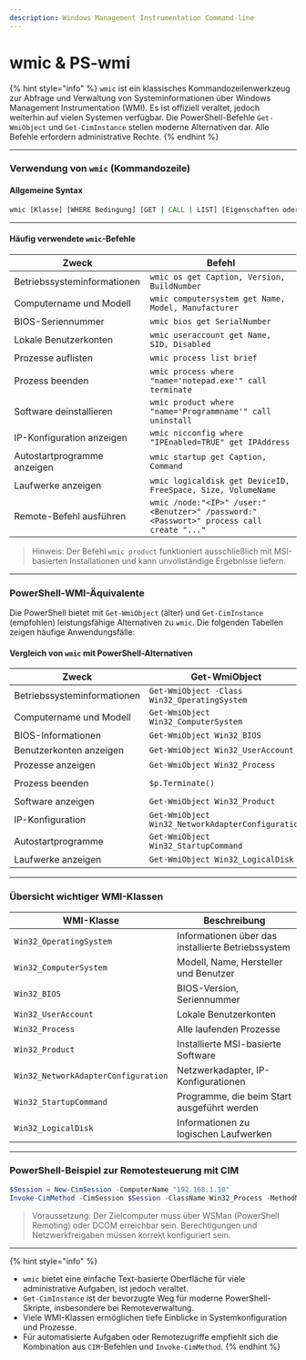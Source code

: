 ```yaml
---
description: Windows Management Instrumentation Command-line
---
```


# wmic & PS-wmi

{% hint style="info" %}
`wmic` ist ein klassisches Kommandozeilenwerkzeug zur Abfrage und Verwaltung von Systeminformationen über Windows Management Instrumentation (WMI). Es ist offiziell veraltet, jedoch weiterhin auf vielen Systemen verfügbar. Die PowerShell-Befehle `Get-WmiObject` und `Get-CimInstance` stellen moderne Alternativen dar. Alle Befehle erfordern administrative Rechte.
{% endhint %}

***

### Verwendung von `wmic` (Kommandozeile)

#### Allgemeine Syntax

```cmd
wmic [Klasse] [WHERE Bedingung] [GET | CALL | LIST] [Eigenschaften oder Methoden]
```

***

#### Häufig verwendete `wmic`-Befehle

| Zweck                       | Befehl                                                                                  |
| --------------------------- | --------------------------------------------------------------------------------------- |
| Betriebssysteminformationen | `wmic os get Caption, Version, BuildNumber`                                             |
| Computername und Modell     | `wmic computersystem get Name, Model, Manufacturer`                                     |
| BIOS-Seriennummer           | `wmic bios get SerialNumber`                                                            |
| Lokale Benutzerkonten       | `wmic useraccount get Name, SID, Disabled`                                              |
| Prozesse auflisten          | `wmic process list brief`                                                               |
| Prozess beenden             | `wmic process where "name='notepad.exe'" call terminate`                                |
| Software deinstallieren     | `wmic product where "name='Programmname'" call uninstall`                               |
| IP-Konfiguration anzeigen   | `wmic nicconfig where "IPEnabled=TRUE" get IPAddress`                                   |
| Autostartprogramme anzeigen | `wmic startup get Caption, Command`                                                     |
| Laufwerke anzeigen          | `wmic logicaldisk get DeviceID, FreeSpace, Size, VolumeName`                            |
| Remote-Befehl ausführen     | `wmic /node:"<IP>" /user:"<Benutzer>" /password:"<Passwort>" process call create "..."` |

> Hinweis: Der Befehl `wmic product` funktioniert ausschließlich mit MSI-basierten Installationen und kann unvollständige Ergebnisse liefern.

***

### PowerShell-WMI-Äquivalente

Die PowerShell bietet mit `Get-WmiObject` (älter) und `Get-CimInstance` (empfohlen) leistungsfähige Alternativen zu `wmic`. Die folgenden Tabellen zeigen häufige Anwendungsfälle:

#### Vergleich von `wmic` mit PowerShell-Alternativen

| Zweck                       | Get-WmiObject                                     | Get-CimInstance                                     |
| --------------------------- | ------------------------------------------------- | --------------------------------------------------- |
| Betriebssysteminformationen | `Get-WmiObject -Class Win32_OperatingSystem`      | `Get-CimInstance -ClassName Win32_OperatingSystem`  |
| Computername und Modell     | `Get-WmiObject Win32_ComputerSystem`              | `Get-CimInstance Win32_ComputerSystem`              |
| BIOS-Informationen          | `Get-WmiObject Win32_BIOS`                        | `Get-CimInstance Win32_BIOS`                        |
| Benutzerkonten anzeigen     | `Get-WmiObject Win32_UserAccount`                 | `Get-CimInstance Win32_UserAccount`                 |
| Prozesse anzeigen           | `Get-WmiObject Win32_Process`                     | `Get-CimInstance Win32_Process`                     |
| Prozess beenden             | `$p.Terminate()`                                  | `Invoke-CimMethod -MethodName Terminate`            |
| Software anzeigen           | `Get-WmiObject Win32_Product`                     | `Get-CimInstance Win32_Product`                     |
| IP-Konfiguration            | `Get-WmiObject Win32_NetworkAdapterConfiguration` | `Get-CimInstance Win32_NetworkAdapterConfiguration` |
| Autostartprogramme          | `Get-WmiObject Win32_StartupCommand`              | `Get-CimInstance Win32_StartupCommand`              |
| Laufwerke anzeigen          | `Get-WmiObject Win32_LogicalDisk`                 | `Get-CimInstance Win32_LogicalDisk`                 |

***

### Übersicht wichtiger WMI-Klassen

| WMI-Klasse                          | Beschreibung                                       |
| ----------------------------------- | -------------------------------------------------- |
| `Win32_OperatingSystem`             | Informationen über das installierte Betriebssystem |
| `Win32_ComputerSystem`              | Modell, Name, Hersteller und Benutzer              |
| `Win32_BIOS`                        | BIOS-Version, Seriennummer                         |
| `Win32_UserAccount`                 | Lokale Benutzerkonten                              |
| `Win32_Process`                     | Alle laufenden Prozesse                            |
| `Win32_Product`                     | Installierte MSI-basierte Software                 |
| `Win32_NetworkAdapterConfiguration` | Netzwerkadapter, IP-Konfigurationen                |
| `Win32_StartupCommand`              | Programme, die beim Start ausgeführt werden        |
| `Win32_LogicalDisk`                 | Informationen zu logischen Laufwerken              |

***

### PowerShell-Beispiel zur Remotesteuerung mit CIM

```powershell
$Session = New-CimSession -ComputerName "192.168.1.10"
Invoke-CimMethod -CimSession $Session -ClassName Win32_Process -MethodName Create -Arguments @{CommandLine = "cmd.exe /c calc.exe"}
```

> Voraussetzung: Der Zielcomputer muss über WSMan (PowerShell Remoting) oder DCOM erreichbar sein. Berechtigungen und Netzwerkfreigaben müssen korrekt konfiguriert sein.

***

{% hint style="info" %}
* `wmic` bietet eine einfache Text-basierte Oberfläche für viele administrative Aufgaben, ist jedoch veraltet.
* `Get-CimInstance` ist der bevorzugte Weg für moderne PowerShell-Skripte, insbesondere bei Remoteverwaltung.
* Viele WMI-Klassen ermöglichen tiefe Einblicke in Systemkonfiguration und Prozesse.
* Für automatisierte Aufgaben oder Remotezugriffe empfiehlt sich die Kombination aus `CIM`-Befehlen und `Invoke-CimMethod`.
{% endhint %}
